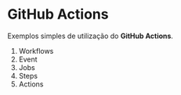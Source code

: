 # GitHub Actions

Exemplos simples de utilização do **GitHub Actions**.

1. Workflows
1. Event
1. Jobs
1. Steps
1. Actions
